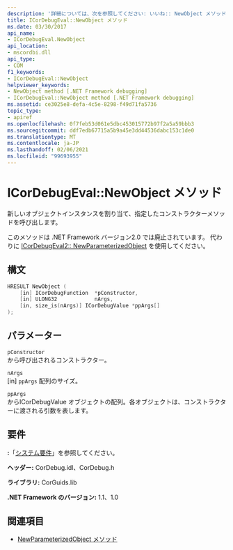 ```yaml
---
description: '詳細については、次を参照してください: いいね:: NewObject メソッド'
title: ICorDebugEval::NewObject メソッド
ms.date: 03/30/2017
api_name:
- ICorDebugEval.NewObject
api_location:
- mscordbi.dll
api_type:
- COM
f1_keywords:
- ICorDebugEval::NewObject
helpviewer_keywords:
- NewObject method [.NET Framework debugging]
- ICorDebugEval::NewObject method [.NET Framework debugging]
ms.assetid: ce3025e8-defa-4c5e-8298-f49d71fa5736
topic_type:
- apiref
ms.openlocfilehash: 0f7feb53d061e5dbc453015772b97f2a5a59bbb3
ms.sourcegitcommit: ddf7edb67715a5b9a45e3dd44536dabc153c1de0
ms.translationtype: MT
ms.contentlocale: ja-JP
ms.lasthandoff: 02/06/2021
ms.locfileid: "99693955"
---
```

# <a name="icordebugevalnewobject-method"></a>ICorDebugEval::NewObject メソッド

新しいオブジェクトインスタンスを割り当て、指定したコンストラクターメソッドを呼び出します。  
  
 このメソッドは .NET Framework バージョン2.0 では廃止されています。 代わりに [ICorDebugEval2:: NewParameterizedObject](icordebugeval2-newparameterizedobject-method.md) を使用してください。  
  
## <a name="syntax"></a>構文  
  
```cpp  
HRESULT NewObject (  
    [in] ICorDebugFunction  *pConstructor,  
    [in] ULONG32            nArgs,  
    [in, size_is(nArgs)] ICorDebugValue *ppArgs[]  
);  
```  
  
## <a name="parameters"></a>パラメーター  

 `pConstructor`  
 から呼び出されるコンストラクター。  
  
 `nArgs`  
 [in] `ppArgs` 配列のサイズ。  
  
 `ppArgs`  
 からICorDebugValue オブジェクトの配列。各オブジェクトは、コンストラクターに渡される引数を表します。  
  
## <a name="requirements"></a>要件  

 **:**「[システム要件](../../get-started/system-requirements.md)」を参照してください。  
  
 **ヘッダー:** CorDebug.idl、CorDebug.h  
  
 **ライブラリ:** CorGuids.lib  
  
 **.NET Framework のバージョン:** 1.1、1.0  
  
## <a name="see-also"></a>関連項目

- [NewParameterizedObject メソッド](icordebugeval2-newparameterizedobject-method.md)
